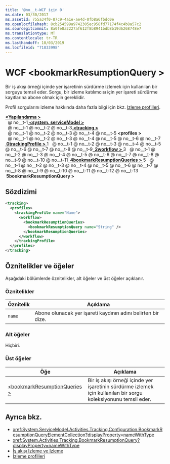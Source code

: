 ```yaml
---
title: '@no__t-WCF için 0'
ms.date: 03/30/2017
ms.assetid: 755a34f0-87c9-4a1e-ae4d-0fb8a6fbdc0e
ms.openlocfilehash: 8cb254599a9742305ec958fd77174f4c4b8a57c2
ms.sourcegitcommit: 8a0fe8a2227af612f8b8941bdb8b19d6268748e7
ms.translationtype: MT
ms.contentlocale: tr-TR
ms.lasthandoff: 10/03/2019
ms.locfileid: "71833998"
---
```

# <a name="bookmarkresumptionquery-of-wcf"></a>WCF \<bookmarkResumptionQuery >

Bir iş akışı örneği içinde yer işaretinin sürdürme izlemek için kullanılan bir sorguyu temsil eder. Sorgu, bir izleme katılımcısı için yer işareti sürdürme kayıtlarına abone olmak için gereklidir.  
  
Profil sorgularını izleme hakkında daha fazla bilgi için bkz. [Izleme profilleri](../../../windows-workflow-foundation/tracking-profiles.md).
  
[ **\<Yapılandırma >** ](../configuration-element.md)\
&nbsp; @ no__t-1[ **\<system. serviceModel >** ](system-servicemodel.md)\
&nbsp; @ no__t-1 @ no__t-2 @ no__t-3[ **\<tracking >** ](tracking-of-wcf.md)\
&nbsp; @ no__t-1 @ no__t-2 @ no__t-3 @ no__t-4 @ no__t-5 **\<profiles >** \
&nbsp; @ no__t-1 @ no__t-2 @ no__t-3 @ no__t-4 @ no__t-5 @ no__t-6 @ no__t-7[ **&nbsp;0trackingProfile >** ](trackingprofile-of-wcf.md)1
&nbsp; @ no__t-1 @ no__t-2 @ no__t-3 @ no__t-4 @ no__t-5 @ no__t-6 @ no__t-7 @ no__t-8 @ no__t-9[ **&nbsp;2workflow >** ](workflow-of-wcf.md)3
&nbsp; @ no__t-1 @ no__t-2 @ no__t-3 @ no__t-4 @ no__t-5 @ no__t-6 @ no__t-7 @ no__t-8 @ no__t-9 @ no__t-10 @ no__t-11[ **&nbsp;4bookmarkResumptionQueries >** ](bookmarkresumptionqueries-of-wcf.md)5
&nbsp; @ no__t-1 @ no__t-2 @ no__t-3 @ no__t-4 @ no__t-5 @ no__t-6 @ no__t-7 @ no__t-8 @ no__t-9 @ no__t-10 @ no__t-11 @ no__t-12 @ no__t-13 **&nbsp;5bookmarkResumptionQuery >**  
  
## <a name="syntax"></a>Sözdizimi  
  
```xml  
<tracking>
  <profiles>
    <trackingProfile name="Name">
      <workflow>
        <bookmarkResumptionQueries>
          <bookmarkResumptionQuery name="String" />
        </bookmarkResumptionQueries>
      </workflow>
    </trackingProfile>
  </profiles>
</tracking>
```  
  
## <a name="attributes-and-elements"></a>Öznitelikler ve öğeler

Aşağıdaki bölümlerde öznitelikler, alt öğeler ve üst öğeler açıklanır.  
  
### <a name="attributes"></a>Öznitelikler  
  
|Öznitelik|Açıklama|  
|---------------|-----------------|  
|`name`|Abone olunacak yer işareti kaydının adını belirten bir dize.|  
  
### <a name="child-elements"></a>Alt öğeler

Hiçbiri.
  
### <a name="parent-elements"></a>Üst öğeler  
  
|Öğe|Açıklama|  
|-------------|-----------------|  
|[\<bookmarkResumptionQueries >](bookmarkresumptionqueries-of-wcf.md)|Bir iş akışı örneği içinde yer işaretinin sürdürme izlemek için kullanılan bir sorgu koleksiyonunu temsil eder.|  
  
## <a name="see-also"></a>Ayrıca bkz.

- <xref:System.ServiceModel.Activities.Tracking.Configuration.BookmarkResumptionQueryElementCollection?displayProperty=nameWithType>
- <xref:System.Activities.Tracking.BookmarkResumptionQuery?displayProperty=nameWithType>
- [İş akışı Izleme ve Izleme](../../../windows-workflow-foundation/workflow-tracking-and-tracing.md)
- [İzleme profilleri](../../../windows-workflow-foundation/tracking-profiles.md)
